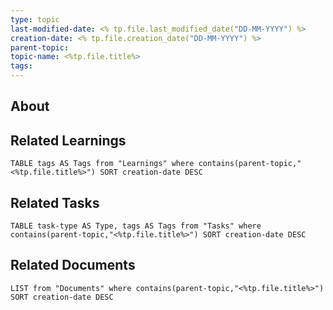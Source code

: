 ```yaml
---
type: topic
last-modified-date: <% tp.file.last_modified_date("DD-MM-YYYY") %>
creation-date: <% tp.file.creation_date("DD-MM-YYYY") %>
parent-topic: 
topic-name: <%tp.file.title%>
tags: 
---
```


## About


## Related Learnings
```dataview
TABLE tags AS Tags from "Learnings" where contains(parent-topic,"<%tp.file.title%>") SORT creation-date DESC
```


## Related Tasks
```dataview
TABLE task-type AS Type, tags AS Tags from "Tasks" where contains(parent-topic,"<%tp.file.title%>") SORT creation-date DESC
```

## Related Documents
```dataview
LIST from "Documents" where contains(parent-topic,"<%tp.file.title%>") SORT creation-date DESC
```